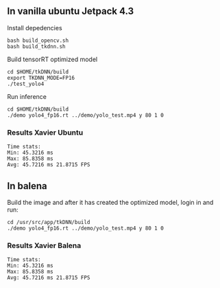 ## In vanilla ubuntu Jetpack 4.3
Install depedencies
```
bash build_opencv.sh
bash build_tkdnn.sh
```

Build tensorRT optimized model
```
cd $HOME/tkDNN/build
export TKDNN_MODE=FP16
./test_yolo4
```

Run inference
```
cd $HOME/tkDNN/build
./demo yolo4_fp16.rt ../demo/yolo_test.mp4 y 80 1 0
```

### Results Xavier Ubuntu
```
Time stats:
Min: 45.3216 ms
Max: 85.8358 ms
Avg: 45.7216 ms 21.8715 FPS
```

## In balena
Build the image and after it has created the optimized model, login in and run:
```
cd /usr/src/app/tkDNN/build
./demo yolo4_fp16.rt ../demo/yolo_test.mp4 y 80 1 0
```
### Results Xavier Balena
```
Time stats:
Min: 45.3216 ms
Max: 85.8358 ms
Avg: 45.7216 ms 21.8715 FPS
```
